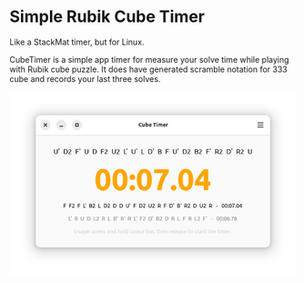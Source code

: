 # Simple Rubik Cube Timer

Like a StackMat timer, but for Linux.

CubeTimer is a simple app timer for measure your solve time while playing with Rubik cube puzzle. It does have generated scramble notation for 333 cube and records your last three solves.

<img src="https://github.com/herpiko/cubetimer/blob/master/assets/Screenshot%20from%202023-09-24%2022-55-25.png?raw=true"/>
